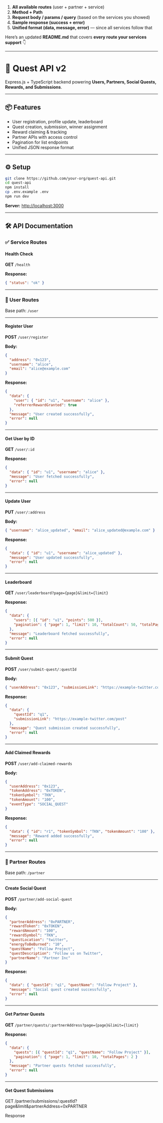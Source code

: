 1. **All available routes** (user + partner + service)
2. **Method + Path**
3. **Request body / params / query** (based on the services you showed)
4. **Sample response (success + error)**
5. **Unified format (data, message, error)** — since all services follow that

Here’s an updated **README.md** that covers **every route your services support** 👇

---

# 🚀 Quest API v2

Express.js + TypeScript backend powering **Users, Partners, Social Quests, Rewards, and Submissions**.

---

## 📦 Features

- User registration, profile update, leaderboard
- Quest creation, submission, winner assignment
- Reward claiming & tracking
- Partner APIs with access control
- Pagination for list endpoints
- Unified JSON response format

---

## ⚙️ Setup

```bash
git clone https://github.com/your-org/quest-api.git
cd quest-api
npm install
cp .env.example .env
npm run dev
```

**Server:** <http://localhost:3000>

---

## 🛠️ API Documentation

### ✅ Service Routes

#### Health Check

**GET** `/health`

**Response:**

```json
{ "status": "ok" }
```

---

### 👤 User Routes

Base path: `/user`

---

#### Register User

**POST** `/user/register`

**Body:**

```json
{
  "address": "0x123",
  "username": "alice",
  "email": "alice@example.com"
}
```

**Response:**

```json
{
  "data": {
    "user": { "id": "u1", "username": "alice" },
    "referrerRewardGranted": true
  },
  "message": "User created successfully",
  "error": null
}
```

---

#### Get User by ID

**GET** `/user/:id`

**Response:**

```json
{
  "data": { "id": "u1", "username": "alice" },
  "message": "User fetched successfully",
  "error": null
}
```

---

#### Update User

**PUT** `/user/:address`

**Body:**

```json
{ "username": "alice_updated", "email": "alice_updated@example.com" }
```

**Response:**

```json
{
  "data": { "id": "u1", "username": "alice_updated" },
  "message": "User updated successfully",
  "error": null
}
```

---

#### Leaderboard

**GET** `/user/leaderboard?page={page}&limit={limit}`

**Response:**

```json
{
  "data": {
    "users": [{ "id": "u1", "points": 500 }],
    "pagination": { "page": 1, "limit": 10, "totalCount": 50, "totalPages": 5 }
  },
  "message": "Leaderboard fetched successfully",
  "error": null
}
```

---

#### Submit Quest

**POST** `/user/submit-quest/:questId`

**Body:**

```json
{ "userAddress": "0x123", "submissionLink": "https://example-twitter.com/post" }
```

**Response:**

```json
{
  "data": {
    "questId": "q1",
    "submissionLink": "https://example-twitter.com/post"
  },
  "message": "Quest submission created successfully",
  "error": null
}
```

---

#### Add Claimed Rewards

**POST** `/user/add-claimed-rewards`

**Body:**

```json
{
  "userAddress": "0x123",
  "tokenAddress": "0xTOKEN",
  "tokenSymbol": "TKN",
  "tokenAmount": "100",
  "eventType": "SOCIAL_QUEST"
}
```

**Response:**

```json
{
  "data": { "id": "r1", "tokenSymbol": "TKN", "tokenAmount": "100" },
  "message": "Reward added successfully",
  "error": null
}
```

---

### 🤝 Partner Routes

Base path: `/partner`

---

#### Create Social Quest

**POST** `/partner/add-social-quest`

**Body:**

```json
{
  "partnerAddress": "0xPARTNER",
  "rewardToken": "0xTOKEN",
  "rewardAmount": "100",
  "rewardSymbol": "TKN",
  "questLocation": "twitter",
  "energyToBeBurned": "10",
  "questName": "Follow Project",
  "questDescription": "Follow us on Twitter",
  "partnerName": "Partner Inc"
}
```

**Response:**

```json
{
  "data": { "questId": "q1", "questName": "Follow Project" },
  "message": "Social quest created successfully",
  "error": null
}
```

---

#### Get Partner Quests

**GET** `/partner/quests/:partnerAddress?page={page}&limit={limit}`

**Response:**

```json
{
  "data": {
    "quests": [{ "questId": "q1", "questName": "Follow Project" }],
    "pagination": { "page": 1, "limit": 10, "totalPages": 2 }
  },
  "message": "Partner quests fetched successfully",
  "error": null
}
```

---

#### Get Quest Submissions

GET /partner/submissions/:questId?page&limit&partnerAddress=0xPARTNER

Response

```

```
